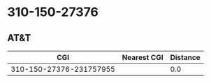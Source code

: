 # 310-150-27376
## AT&T


| CGI | Nearest CGI | Distance |
|-----|-------------|----------|
| 310-150-27376-231757955 |  | 0.0 |
